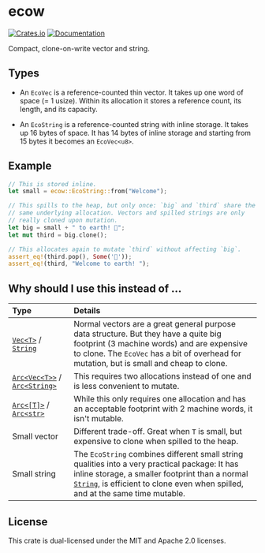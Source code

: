 # ecow
[![Crates.io](https://img.shields.io/crates/v/ecow.svg)](https://crates.io/crates/ecow)
[![Documentation](https://docs.rs/ecow/badge.svg)](https://docs.rs/ecow)

Compact, clone-on-write vector and string.

## Types
- An `EcoVec` is a reference-counted thin vector. It takes up one word of
  space (= 1 usize). Within its allocation it stores a reference count, its
  length, and its capacity.

- An `EcoString` is a reference-counted string with inline storage. It takes
  up 16 bytes of space. It has 14 bytes of inline storage and starting from 15
  bytes it becomes an `EcoVec<u8>`.

## Example
```rust
// This is stored inline.
let small = ecow::EcoString::from("Welcome");

// This spills to the heap, but only once: `big` and `third` share the
// same underlying allocation. Vectors and spilled strings are only
// really cloned upon mutation.
let big = small + " to earth! 🌱";
let mut third = big.clone();

// This allocates again to mutate `third` without affecting `big`.
assert_eq!(third.pop(), Some('🌱'));
assert_eq!(third, "Welcome to earth! ");
```

## Why should I use this instead of ...

| Type                                        | Details |
|:--------------------------------------------|:--------|
| [`Vec<T>`][vec] / [`String`][string]        | Normal vectors are a great general purpose data structure. But they have a quite big footprint (3 machine words) and are expensive to clone. The `EcoVec` has a bit of overhead for mutation, but is small and cheap to clone. |
| [`Arc<Vec<T>>`][arc] / [`Arc<String>`][arc] | This requires two allocations instead of one and is less convenient to mutate. |
| [`Arc<[T]>`][arc] / [`Arc<str>`][arc]       | While this only requires one allocation and has an acceptable footprint with 2 machine words, it isn't mutable. |
| Small vector                                | Different trade-off. Great when `T` is small, but expensive to clone when spilled to the heap. |
| Small string                                | The `EcoString` combines different small string qualities into a very practical package: It has inline storage, a smaller footprint than a normal [`String`][string], is efficient to clone even when spilled, and at the same time mutable. |

[vec]: https://doc.rust-lang.org/std/vec/struct.Vec.html
[string]: https://doc.rust-lang.org/std/string/struct.String.html
[arc]: https://doc.rust-lang.org/std/sync/struct.Arc.html

## License
This crate is dual-licensed under the MIT and Apache 2.0 licenses.
